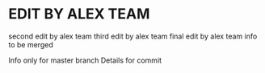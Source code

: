 # EDIT BY ALEX TEAM
second edit by alex team
third edit by alex team
final edit by alex team
info to be merged

Info only for master branch
Details for commit